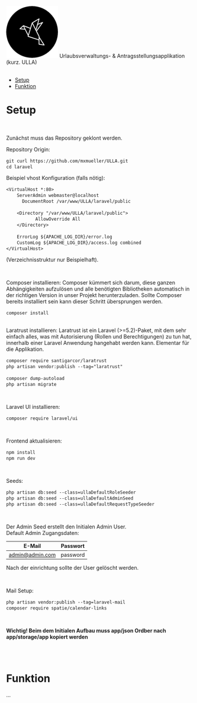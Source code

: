 <img  width="140" src="https://github.com/mxmueller/ULLA/blob/main/laravel/public/brand/logo_round_black.png">
Urlaubsverwaltungs- &amp; Antragsstellungsapplikation (kurz. ULLA)

 <br>
 <br>

- [Setup](#Setup)
- [Funktion](#Funktion)


# Setup
<br>

Zunächst muss das Repository geklont werden.

Repository Origin:
```
git curl https://github.com/mxmueller/ULLA.git
cd laravel
```
Beispiel vhost Konfiguration (falls nötig):
```
<VirtualHost *:80>
    ServerAdmin webmaster@localhost
      DocumentRoot /var/www/ULLA/laravel/public

    <Directory "/var/www/ULLA/laravel/public">
           AllowOverride All
    </Directory>

    ErrorLog ${APACHE_LOG_DIR}/error.log
    CustomLog ${APACHE_LOG_DIR}/access.log combined
</VirtualHost>
```
(Verzeichnisstruktur nur Beispielhaft).

<br>

Composer installieren:
Composer kümmert sich darum, diese ganzen Abhängigkeiten aufzulösen und alle benötigten Bibliotheken automatisch in der richtigen Version in unser Projekt herunterzuladen.
Sollte Composer bereits installiert sein kann dieser Schritt übersprungen werden.

```
composer install
```

<br>
Laratrust installieren:
Laratrust ist ein Laravel (>=5.2)-Paket, mit dem sehr einfach alles, was mit Autorisierung (Rollen und Berechtigungen) zu tun hat, innerhalb einer Laravel Anwendung hangehabt werden kann. Elementar für die Applikation.


```
composer require santigarcor/laratrust
php artisan vendor:publish --tag="laratrust"

composer dump-autoload
php artisan migrate
```

<br>

Laravel UI installieren:

```
composer require laravel/ui
```

<br>

Frontend aktualisieren:

```
npm install
npm run dev
```

<br>

Seeds:

```
php artisan db:seed --class=ullaDefaultRoleSeeder
php artisan db:seed --class=ullaDefaultAdminSeed
php artisan db:seed --class=ullaDefaultRequestTypeSeeder
```

<br>

Der Admin Seed erstellt den Initialen Admin User. <br>
Default Admin Zugangsdaten:

| E-Mail         | Passwort      | 
| ---------------|:-------------:| 
| admin@admin.com| password      |

Nach der einrichtung sollte der User gelöscht werden.

<br>

Mail Setup:

```
php artisan vendor:publish --tag=laravel-mail
composer require spatie/calendar-links
```

<br>

__Wichtig!
Beim dem Initialen Aufbau muss app/json Ordber nach app/storage/app kopiert werden__

<br>
<br>

# Funktion

...
